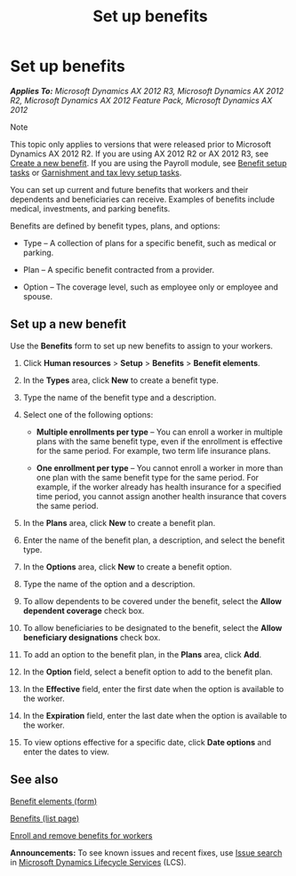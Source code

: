 ﻿---
title: Set up benefits
TOCTitle: Set up benefits
ms:assetid: ec44f6f5-97f5-4b2f-be82-c6d079d4b238
ms:mtpsurl: https://technet.microsoft.com/en-us/library/Hh227496(v=AX.60)
ms:contentKeyID: 36059893
ms.date: 11/14/2014
mtps_version: v=AX.60
f1_keywords:
- how to
- howto
- how-to
- provider
- benefits
- benefit options
- coverage
- medical
- benefit plan
- create benefit
- setup benefits
- set up benefits
---

# Set up benefits 


_**Applies To:** Microsoft Dynamics AX 2012 R3, Microsoft Dynamics AX 2012 R2, Microsoft Dynamics AX 2012 Feature Pack, Microsoft Dynamics AX 2012_


> [!NOTE]
> <P>This topic only applies to versions that were released prior to Microsoft Dynamics AX 2012 R2. If you are using AX 2012 R2 or AX 2012 R3, see <A href="create-a-new-benefit.md">Create a new benefit</A>. If you are using the Payroll module, see <A href="benefit-setup-tasks.md">Benefit setup tasks</A> or <A href="garnishment-and-tax-levy-setup-tasks.md">Garnishment and tax levy setup tasks</A>.</P>



You can set up current and future benefits that workers and their dependents and beneficiaries can receive. Examples of benefits include medical, investments, and parking benefits.

Benefits are defined by benefit types, plans, and options:

  - Type – A collection of plans for a specific benefit, such as medical or parking.

  - Plan – A specific benefit contracted from a provider.

  - Option – The coverage level, such as employee only or employee and spouse.

## Set up a new benefit

Use the **Benefits** form to set up new benefits to assign to your workers.

1.  Click **Human resources** \> **Setup** \> **Benefits** \> **Benefit elements**.

2.  In the **Types** area, click **New** to create a benefit type.

3.  Type the name of the benefit type and a description.

4.  Select one of the following options:
    
      - **Multiple enrollments per type** – You can enroll a worker in multiple plans with the same benefit type, even if the enrollment is effective for the same period. For example, two term life insurance plans.
    
      - **One enrollment per type** – You cannot enroll a worker in more than one plan with the same benefit type for the same period. For example, if the worker already has health insurance for a specified time period, you cannot assign another health insurance that covers the same period.

5.  In the **Plans** area, click **New** to create a benefit plan.

6.  Enter the name of the benefit plan, a description, and select the benefit type.

7.  In the **Options** area, click **New** to create a benefit option.

8.  Type the name of the option and a description.

9.  To allow dependents to be covered under the benefit, select the **Allow dependent coverage** check box.

10. To allow beneficiaries to be designated to the benefit, select the **Allow beneficiary designations** check box.

11. To add an option to the benefit plan, in the **Plans** area, click **Add**.

12. In the **Option** field, select a benefit option to add to the benefit plan.

13. In the **Effective** field, enter the first date when the option is available to the worker.

14. In the **Expiration** field, enter the last date when the option is available to the worker.

15. To view options effective for a specific date, click **Date options** and enter the dates to view.

## See also

[Benefit elements (form)](https://technet.microsoft.com/en-us/library/hh209498\(v=ax.60\))

[Benefits (list page)](https://technet.microsoft.com/en-us/library/hh242723\(v=ax.60\))

[Enroll and remove benefits for workers](enroll-and-remove-benefits-for-workers.md)

  
**Announcements:** To see known issues and recent fixes, use [Issue search](http://go.microsoft.com/fwlink/?linkid=389258) in [Microsoft Dynamics Lifecycle Services](http://go.microsoft.com/fwlink/?linkid=306505) (LCS).

